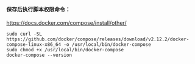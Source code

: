 
#### 保存后执行脚本权限命令：
https://docs.docker.com/compose/install/other/
```
sudo curl -SL https://github.com/docker/compose/releases/download/v2.12.2/docker-compose-linux-x86_64 -o /usr/local/bin/docker-compose
sudo chmod +x /usr/local/bin/docker-compose
docker-compose --version

```

